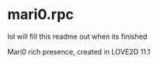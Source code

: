 # mari0.rpc

lol will fill this readme out when its finished

Mari0 rich presence, created in LOVE2D 11.1
